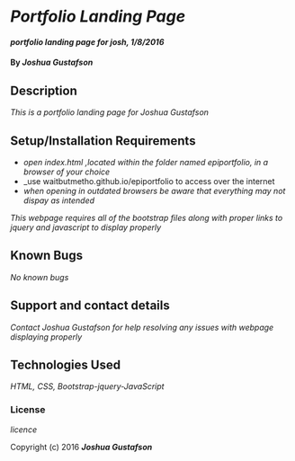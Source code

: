 # _Portfolio Landing Page_

#### _portfolio landing page for josh, 1/8/2016_

#### By _**Joshua Gustafson**_

## Description

_This is a portfolio landing page for Joshua Gustafson_

## Setup/Installation Requirements

* _open index.html ,located within the folder named epiportfolio, in a browser of your choice_
* _use waitbutmetho.github.io/epiportfolio to access over the internet
* _when opening in outdated browsers be aware that everything may not dispay as intended_

_This webpage requires all of the bootstrap files along with proper links to jquery and javascript to display properly_

## Known Bugs

_No known bugs_

## Support and contact details

_Contact Joshua Gustafson for help resolving any issues with webpage displaying properly_

## Technologies Used

_HTML, CSS, Bootstrap-jquery-JavaScript_

### License

*licence*

Copyright (c) 2016 **_Joshua Gustafson_**
